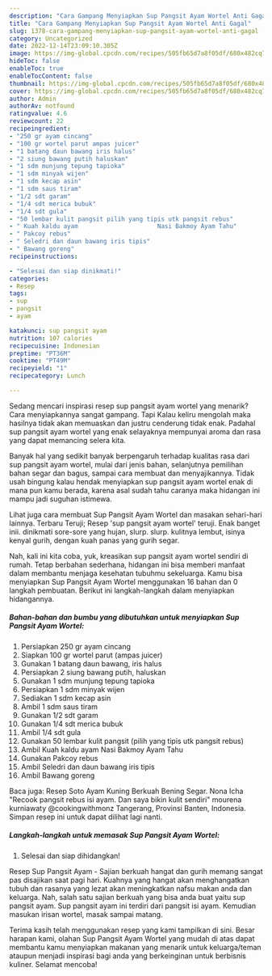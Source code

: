```yaml
---
description: "Cara Gampang Menyiapkan Sup Pangsit Ayam Wortel Anti Gagal"
title: "Cara Gampang Menyiapkan Sup Pangsit Ayam Wortel Anti Gagal"
slug: 1378-cara-gampang-menyiapkan-sup-pangsit-ayam-wortel-anti-gagal
category: Uncategorized
date: 2022-12-14T23:09:10.305Z
image: https://img-global.cpcdn.com/recipes/505fb65d7a8f05df/680x482cq70/sup-pangsit-ayam-wortel-foto-resep-utama.jpg
hideToc: false
enableToc: true
enableTocContent: false
thumbnail: https://img-global.cpcdn.com/recipes/505fb65d7a8f05df/680x482cq70/sup-pangsit-ayam-wortel-foto-resep-utama.jpg
cover: https://img-global.cpcdn.com/recipes/505fb65d7a8f05df/680x482cq70/sup-pangsit-ayam-wortel-foto-resep-utama.jpg
author: Admin
authorAv: notfound
ratingvalue: 4.6
reviewcount: 22
recipeingredient:
- "250 gr ayam cincang"
- "100 gr wortel parut ampas juicer"
- "1 batang daun bawang iris halus"
- "2 siung bawang putih haluskan"
- "1 sdm munjung tepung tapioka"
- "1 sdm minyak wijen"
- "1 sdm kecap asin"
- "1 sdm saus tiram"
- "1/2 sdt garam"
- "1/4 sdt merica bubuk"
- "1/4 sdt gula"
- "50 lembar kulit pangsit pilih yang tipis utk pangsit rebus"
- " Kuah kaldu ayam                      Nasi Bakmoy Ayam Tahu"
- " Pakcoy rebus"
- " Seledri dan daun bawang iris tipis"
- " Bawang goreng"
recipeinstructions:

- "Selesai dan siap dinikmati!"
categories:
- Resep
tags:
- sup
- pangsit
- ayam

katakunci: sup pangsit ayam 
nutrition: 107 calories
recipecuisine: Indonesian
preptime: "PT36M"
cooktime: "PT49M"
recipeyield: "1"
recipecategory: Lunch

---
```



Sedang mencari inspirasi resep sup pangsit ayam wortel yang menarik? Cara menyiapkannya sangat gampang. Tapi Kalau keliru mengolah maka hasilnya tidak akan memuaskan dan justru cenderung tidak enak. Padahal sup pangsit ayam wortel yang enak selayaknya mempunyai aroma dan rasa yang dapat memancing selera kita.


Banyak hal yang sedikit banyak berpengaruh terhadap kualitas rasa dari sup pangsit ayam wortel, mulai dari jenis bahan, selanjutnya pemilihan bahan segar dan bagus, sampai cara membuat dan menyajikannya. Tidak usah bingung kalau hendak menyiapkan sup pangsit ayam wortel enak di mana pun kamu berada, karena asal sudah tahu caranya maka hidangan ini mampu jadi suguhan istimewa.

Lihat juga cara membuat Sup Pangsit Ayam Wortel dan masakan sehari-hari lainnya. Terbaru Teruji; Resep &#39;sup pangsit ayam wortel&#39; teruji. Enak banget inii. dinikmati sore-sore yang hujan, slurp. slurp. kulitnya lembut, isinya kenyal gurih, dengan kuah panas yang gurih segar.


Nah, kali ini kita coba, yuk, kreasikan sup pangsit ayam wortel sendiri di rumah. Tetap berbahan sederhana, hidangan ini bisa memberi manfaat dalam membantu menjaga kesehatan tubuhmu sekeluarga. Kamu bisa menyiapkan Sup Pangsit Ayam Wortel menggunakan 16 bahan dan 0 langkah pembuatan. Berikut ini langkah-langkah dalam menyiapkan hidangannya.

<!--inarticleads1-->

##### Bahan-bahan dan bumbu yang dibutuhkan untuk menyiapkan Sup Pangsit Ayam Wortel:

1. Persiapkan 250 gr ayam cincang
1. Siapkan 100 gr wortel parut (ampas juicer)
1. Gunakan 1 batang daun bawang, iris halus
1. Persiapkan 2 siung bawang putih, haluskan
1. Gunakan 1 sdm munjung tepung tapioka
1. Persiapkan 1 sdm minyak wijen
1. Sediakan 1 sdm kecap asin
1. Ambil 1 sdm saus tiram
1. Gunakan 1/2 sdt garam
1. Gunakan 1/4 sdt merica bubuk
1. Ambil 1/4 sdt gula
1. Gunakan 50 lembar kulit pangsit (pilih yang tipis utk pangsit rebus)
1. Ambil  Kuah kaldu ayam                      Nasi Bakmoy Ayam Tahu
1. Gunakan  Pakcoy rebus
1. Ambil  Seledri dan daun bawang iris tipis
1. Ambil  Bawang goreng


Baca juga: Resep Soto Ayam Kuning Berkuah Bening Segar. Nona Icha &#34;Recook pangsit rebus isi ayam. Dan saya bikin kulit sendiri&#34; mourena kurniawaty @cookingwithmonz Tangerang, Provinsi Banten, Indonesia. Simpan resep ini untuk dapat dilihat lagi nanti. 

<!--inarticleads2-->

##### Langkah-langkah untuk memasak Sup Pangsit Ayam Wortel:


1. Selesai dan siap dihidangkan!

Resep Sup Pangsit Ayam - Sajian berkuah hangat dan gurih memang sangat pas disajikan saat pagi hari. Kuahnya yang hangat akan menghangatkan tubuh dan rasanya yang lezat akan meningkatkan nafsu makan anda dan keluarga. Nah, salah satu sajian berkuah yang bisa anda buat yaitu sup pangsit ayam. Sup pangsit ayam ini terdiri dari pangsit isi ayam. Kemudian masukan irisan wortel, masak sampai matang. 

Terima kasih telah menggunakan resep yang kami tampilkan di sini. Besar harapan kami, olahan Sup Pangsit Ayam Wortel yang mudah di atas dapat membantu kamu menyiapkan makanan yang menarik untuk keluarga/teman ataupun menjadi inspirasi bagi anda yang berkeinginan untuk berbisnis kuliner. Selamat mencoba!
